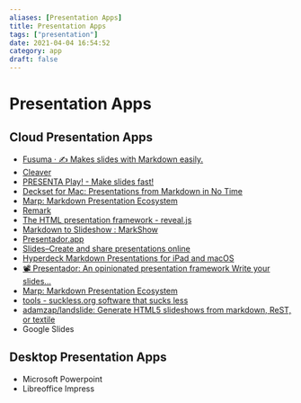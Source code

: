 ```yaml
---
aliases: [Presentation Apps]
title: Presentation Apps
tags: ["presentation"]
date: 2021-04-04 16:54:52
category: app
draft: false
---
```


# Presentation Apps

## Cloud Presentation Apps

* [Fusuma · ✍️ Makes slides with Markdown easily.](https://hiroppy.github.io/fusuma/)
* [Cleaver](http://jdan.github.io/cleaver/)
* [PRESENTA Play! - Make slides fast!](https://play.presenta.cc/)
* [Deckset for Mac: Presentations from Markdown in No Time](https://www.deckset.com/)
* [Marp: Markdown Presentation Ecosystem](https://marp.app/)
* [Remark](https://remarkjs.com/#1)
* [The HTML presentation framework - reveal.js](https://revealjs.com/)
* [Markdown to Slideshow : MarkShow](https://mark.show/#)
* [Presentador.app](https://presentador.app/)
* [Slides–Create and share presentations online](https://slides.com/)
* [Hyperdeck Markdown Presentations for iPad and macOS](https://hyperdeck.io/)
* [📽 Presentador: An opinionated presentation framework Write your slides...](https://www.presentador.dev/)
* [Marp: Markdown Presentation Ecosystem](https://marp.app/)
* [tools - suckless.org software that sucks less](https://tools.suckless.org/sent/)
* [adamzap/landslide: Generate HTML5 slideshows from markdown, ReST, or textile](https://github.com/adamzap/landslide)
* Google Slides

## Desktop Presentation Apps

* Microsoft Powerpoint
* Libreoffice Impress
